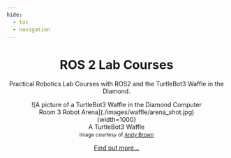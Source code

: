 ```yaml
---
hide:
  - toc 
  - navigation
---
```


<center>

# ROS 2 Lab Courses 

Practical Robotics Lab Courses with ROS2 and the TurtleBot3 Waffle in the Diamond.

<figure markdown>
  ![A picture of a TurtleBot3 Waffle in the Diamond Computer Room 3 Robot Arena](./images/waffle/arena_shot.jpg){width=1000}
  <figcaption>A TurtleBot3 Waffle<br />
  <small>Image courtesy of <a href="https://www.andybrownphoto.co.uk/" target="_blank">Andy Brown</a></small></figcaption> 
</figure>

[Find out more...](./about/README.md)

</center>
